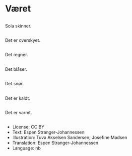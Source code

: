 # Været

##
Sola skinner.

##
Det er overskyet.

##
Det regner.

##
Det blåser.

##
Det snør.

##
Det er kaldt.

##
Det er varmt.

##
* License: CC BY
* Text: Espen Stranger-Johannessen
* Illustration: Tuva Akselsen Sandersen, Josefine Madsen
* Translation: Espen Stranger-Johannessen
* Language: nb
